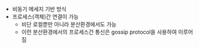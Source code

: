 - 비동기 메세지 기반 방식
- 프로세스(객체)간 연결이 가능
	- 비단 로컬뿐만 아니라 분산환경에서도 가능
	- 이런 분산환경에서의  프로세스간 통신은 gossip protocol을 사용하여 이루어짐